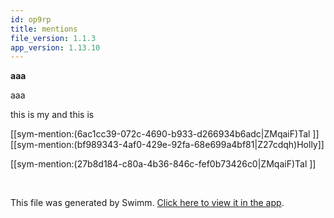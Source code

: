 ```yaml
---
id: op9rp
title: mentions
file_version: 1.1.3
app_version: 1.13.10
---
```


<name>

<b>aaa</b>

<name>aaa</name>

this is my <name> and this is <me></me>

\[\[sym-mention:(6ac1cc39-072c-4690-b933-d266934b6adc|ZMqaiF)Tal <name></name>\]\] [[sym-mention:(bf989343-4af0-429e-92fa-68e699a4bf81|Z27cdqh)Holly]]

[[sym-mention:(27b8d184-c80a-4b36-846c-fef0b73426c0|ZMqaiF)Tal <name></name>]]

<br/>

This file was generated by Swimm. [Click here to view it in the app](http://localhost:5000/repos/Z2l0aHViJTNBJTNBdDElM0ElM0FlcmFuLXN3aW1t/docs/op9rp).

